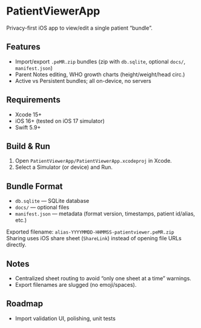 # PatientViewerApp

Privacy-first iOS app to view/edit a single patient “bundle”.

## Features
- Import/export `.peMR.zip` bundles (zip with `db.sqlite`, optional `docs/`, `manifest.json`)
- Parent Notes editing, WHO growth charts (height/weight/head circ.)
- Active vs Persistent bundles; all on-device, no servers

## Requirements
- Xcode 15+
- iOS 16+ (tested on iOS 17 simulator)
- Swift 5.9+

## Build & Run
1. Open `PatientViewerApp/PatientViewerApp.xcodeproj` in Xcode.
2. Select a Simulator (or device) and Run.

## Bundle Format
- `db.sqlite` — SQLite database  
- `docs/` — optional files  
- `manifest.json` — metadata (format version, timestamps, patient id/alias, etc.)

Exported filename: `alias-YYYYMMDD-HHMMSS-patientviewer.peMR.zip`  
Sharing uses iOS share sheet (`ShareLink`) instead of opening file URLs directly.

## Notes
- Centralized sheet routing to avoid “only one sheet at a time” warnings.
- Export filenames are slugged (no emoji/spaces).

## Roadmap
- Import validation UI, polishing, unit tests

